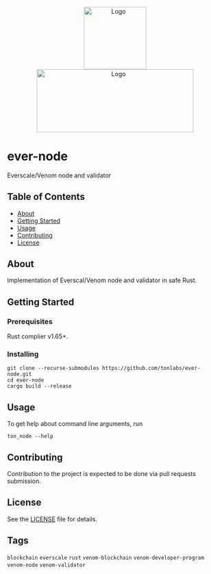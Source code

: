 <p align="center">
  <a href="https://docs.everscale.network/">
    <img src="https://4031793516-files.gitbook.io/~/files/v0/b/gitbook-x-prod.appspot.com/o/spaces%2FCmimRVYKp3FChIIdVQ51%2Fuploads%2Fg8DCzYhXFbskTt0odAR4%2FEverscale%20Logo.png?alt=media&token=9484b624-6456-47b4-9757-c0fa43f4caa7" alt="Logo"  height="146.4">
  </a>
  <a href="https://github.com/venom-blockchain/developer-program">
    <img src="https://raw.githubusercontent.com/venom-blockchain/developer-program/main/vf-dev-program.png" alt="Logo" width="366.8" height="146.4">
  </a>
</p>

# ever-node

Everscale/Venom node and validator

## Table of Contents

- [About](#about)
- [Getting Started](#getting-started)
- [Usage](#usage)
- [Contributing](#contributing)
- [License](#license)

## About

Implementation of Everscal/Venom node and validator in safe Rust. 

## Getting Started

### Prerequisites

Rust complier v1.65+.

### Installing

```
git clone --recurse-submodules https://github.com/tonlabs/ever-node.git
cd ever-node
cargo build --release
```

## Usage

To get help about command line arguments, run
```
ton_node --help
```

## Contributing

Contribution to the project is expected to be done via pull requests submission.

## License

See the [LICENSE](LICENSE) file for details.

## Tags

`blockchain` `everscale` `rust` `venom-blockchain` `venom-developer-program` `venom-node` `venom-validator` 

